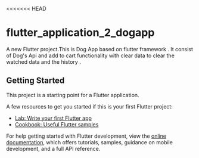<<<<<<< HEAD
# flutter_application_2_dogapp

A new Flutter project.This is Dog App based on  flutter  framework . It consist of  Dog's Api and add to cart functionality with clear data to clear the watched data and the history .

## Getting Started

This project is a starting point for a Flutter application.

A few resources to get you started if this is your first Flutter project:

- [Lab: Write your first Flutter app](https://docs.flutter.dev/get-started/codelab)
- [Cookbook: Useful Flutter samples](https://docs.flutter.dev/cookbook)

For help getting started with Flutter development, view the
[online documentation](https://docs.flutter.dev/), which offers tutorials,
samples, guidance on mobile development, and a full API reference.

